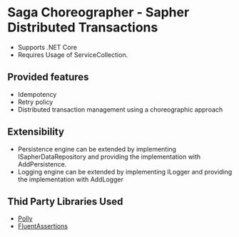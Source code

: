 # Saga Choreographer - Sapher Distributed Transactions

* Supports .NET Core
* Requires Usage of ServiceCollection.

## Provided features
* Idempotency
* Retry policy
* Distributed transaction management using a choreographic approach

## Extensibility
* Persistence engine can be extended by implementing ISapherDataRepository and providing the implementation with AddPersistence.
* Logging engine can be extended by implementing ILogger and providing the implementation with AddLogger

## Thid Party Libraries Used
* [Polly](https://github.com/App-vNext/Polly)
* [FluentAssertions](https://github.com/fluentassertions/fluentassertions)

